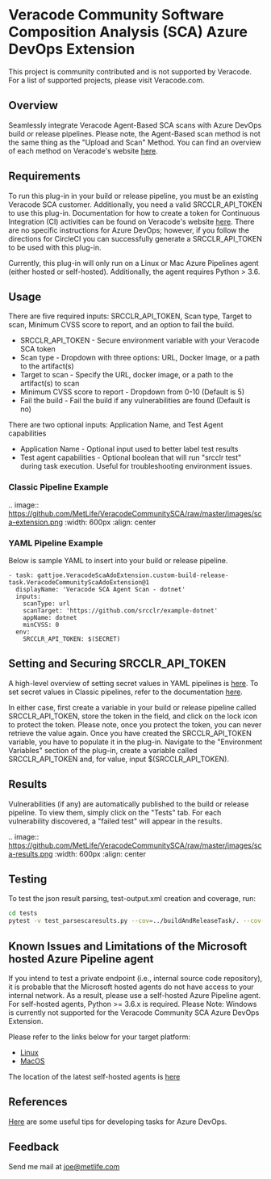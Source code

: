 # Veracode Community Software Composition Analysis (SCA) Azure DevOps Extension

This project is community contributed and is not supported by Veracode. For a list of supported projects, please visit Veracode.com.

## Overview

Seamlessly integrate Veracode Agent-Based SCA scans with Azure DevOps build or release pipelines. Please note, the Agent-Based scan method is not the same thing as the "Upload and Scan" Method. You can find an overview of each method on Veracode's website [here](https://help.veracode.com/reader/9nOkCbEfhLEzMgzr2zCv5Q/8ogXM1j_wRm_AYmyKdrdoQ).

## Requirements

To run this plug-in in your build or release pipeline, you must be an existing Veracode SCA customer. Additionally, you need a valid SRCCLR_API_TOKEN to use this plug-in. Documentation for how to create a token for Continuous Integration (CI) activities can be found on Veracode's website [here](https://help.veracode.com/reader/hHHR3gv0wYc2WbCclECf_A/OdKcJQRbCpa6eUTX03z~Ag). There are no specific instructions for Azure DevOps; however, if you follow the directions for CircleCI you can successfully generate a SRCCLR_API_TOKEN to be used with this plug-in.

Currently, this plug-in will only run on a Linux or Mac Azure Pipelines agent (either hosted or self-hosted). Additionally, the agent requires Python > 3.6.

## Usage

There are five required inputs: SRCCLR_API_TOKEN, Scan type, Target to scan, Minimum CVSS score to report, and an option to fail the build.

* SRCCLR_API_TOKEN - Secure environment variable with your Veracode SCA token
* Scan type - Dropdown with three options: URL, Docker Image, or a path to the artifact(s)
* Target to scan - Specify the URL, docker image, or a path to the artifact(s) to scan
* Minimum CVSS score to report - Dropdown from 0-10 (Default is 5)
* Fail the build - Fail the build if any vulnerabilities are found (Default is no)

There are two optional inputs: Application Name, and Test Agent capabilities

* Application Name - Optional input used to better label test results
* Test agent capabilities - Optional boolean that will run "srcclr test" during task execution. Useful for troubleshooting environment issues.

### Classic Pipeline Example

.. image:: https://github.com/MetLife/VeracodeCommunitySCA/raw/master/images/sca-extension.png
    :width: 600px
    :align: center

### YAML Pipeline Example

Below is sample YAML to insert into your build or release pipeline.

``` steps:
- task: gattjoe.VeracodeScaAdoExtension.custom-build-release-task.VeracodeCommunityScaAdoExtension@1
  displayName: 'Veracode SCA Agent Scan - dotnet'
  inputs:
    scanType: url
    scanTarget: 'https://github.com/srcclr/example-dotnet'
    appName: dotnet
    minCVSS: 0
  env:
    SRCCLR_API_TOKEN: $(SECRET)
```

## Setting and Securing SRCCLR_API_TOKEN

A high-level overview of setting secret values in YAML pipelines is [here](https://docs.microsoft.com/en-us/azure/devops/pipelines/process/variables?view=azure-devops&tabs=yaml%2Cbatch#secret-variables). To set secret values in Classic pipelines, refer to the documentation [here](https://docs.microsoft.com/en-us/azure/devops/pipelines/process/variables?view=azure-devops&tabs=yaml%2Cbatch#secret-variables).

In either case, first create a variable in your build or release pipeline called SRCCLR_API_TOKEN, store the token in the field, and click on the lock icon to protect the token. Please note, once you protect the token, you can never retrieve the value again. Once you have created the SRCCLR_API_TOKEN variable, you have to populate it in the plug-in. Navigate to the "Environment Variables" section of the plug-in, create a variable called SRCCLR_API_TOKEN and, for value, input $(SRCCLR_API_TOKEN). 

## Results

Vulnerabilities (if any) are automatically published to the build or release pipeline. To view them, simply click on the "Tests" tab. For each vulnerability discovered, a "failed test" will appear in the results.

.. image:: https://github.com/MetLife/VeracodeCommunitySCA/raw/master/images/sca-results.png
    :width: 600px
    :align: center

## Testing

To test the json result parsing, test-output.xml creation and coverage, run:

```bash
cd tests
pytest -v test_parsescaresults.py --cov=../buildAndReleaseTask/. --cov-report=xml
```

## Known Issues and Limitations of the Microsoft hosted Azure Pipeline agent

If you intend to test a private endpoint (i.e., internal source code repository), it is probable that the Microsoft hosted agents do not have access to your internal network. As a result, please use a self-hosted Azure Pipeline agent. For self-hosted agents, Python >= 3.6.x is required. Please Note: Windows is currently not supported for the Veracode Community SCA Azure DevOps Extension.

Please refer to the links below for your target platform:

* [Linux](https://docs.microsoft.com/en-us/azure/devops/pipelines/agents/v2-linux?view=azure-devops)
* [MacOS](https://docs.microsoft.com/en-us/azure/devops/pipelines/agents/v2-osx?view=azure-devops)

The location of the latest self-hosted agents is [here](https://github.com/microsoft/azure-pipelines-agent)

## References

[Here](https://www.paraesthesia.com/archive/2020/02/25/tips-for-custom-azure-devops-build-tasks/) are some useful tips for developing tasks for Azure DevOps.

## Feedback

Send me mail at joe@metlife.com